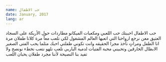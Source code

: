```yaml
---
name: حب الاطفال
date: January, 2017
lang: ar
---
```


حب الاطفال
احببتك
حب اللعبي ومكعبات
الميكانو
مطاردات حول الأريكة
على السجاد العتيق
معن نرجع ارواحنا
التي اتعبها العالم المشغول
لكي نلعب معاً
مرة كلانا طفلان
مرة انا الطفل
ومراتٍ نأخذ مجرا
الحقيقه
وانت تكوني طفلتي
احبك مثلما يحب الفتى الصغير
الابطال الخارقين
وتحبيني محبة الفتيات
لدمية الباربي
نلعب نلهو
نتعب نخطء
نونصح
ولا تفيد بنا النصيحة
لأننا مجرد طفلان
يحبان اللعب